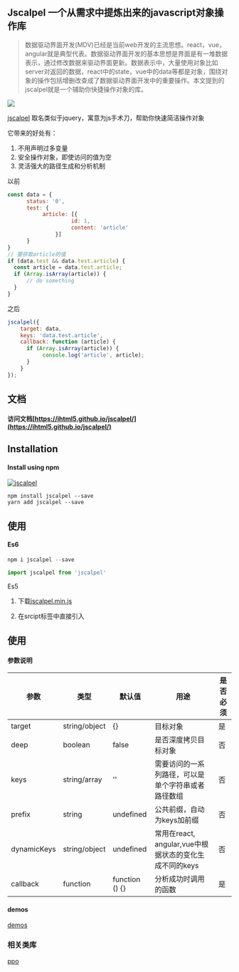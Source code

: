 ## Jscalpel 一个从需求中提炼出来的javascript对象操作库
> 数据驱动界面开发(MDV)已经是当前web开发的主流思想。react，vue，angular就是典型代表。数据驱动界面开发的基本思想是界面是有一堆数据表示，通过修改数据来驱动界面更新。数据表示中，大量使用对象比如server对返回的数据，react中的state，vue中的data等都是对象，围绕对象的操作包括增删改查成了数据驱动界面开发中的重要操作。本文提到的jscalpel就是一个辅助你快捷操作对象的库。

![](https://github.com/ihtml5/jscalpel/raw/master/logo/logox3.png)

[jscalpel](http://www.github.com/ihtml5/jscalpel) 取名类似于jquery，寓意为js手术刀，帮助你快速简洁操作对象

它带来的好处有：
1. 不用声明过多变量
2. 安全操作对象，即使访问的值为空
3. 灵活强大的路径生成和分析机制

以前
```javascript
const data = {
      status: '0',
      test: {
           article: [{
                    id: 1,
                    content: 'article'
               }]
      }
}
// 要获取article的值
if (data.test && data.test.article) {
  const article = data.test.article;
  if (Array.isArray(article)) {
      // do something
  }
}
```

之后
```javascript
jscalpel({
    target: data,
    keys: 'data.test.article',
    callback: function (article) {
      if (Array.isArray(article)) {
           console.log('article', article);
      }
    }
});
```

## 文档

#### 访问文档[https://ihtml5.github.io/jscalpel/](https://ihtml5.github.io/jscalpel/)

## Installation

#### Install using npm 
[![jscalpel](https://nodei.co/npm/jscalpel.png)](https://npmjs.org/package/jscalpel)
``` 
npm install jscalpel --save
yarn add jscalpel --save
```

## 使用

#### Es6
```javascript
npm i jscalpel --save

import jscalpel from 'jscalpel'
```

Es5

1. 下载[jscalpel.min.js](https://unpkg.com/jscalpel@0.5.1/dist/jscalpel.min.js)

2. 在srcipt标签中直接引入

## 使用

#### 参数说明

<table class="scalpel-table">
    <thead>
        <tr>
            <th>参数</th>
            <th>类型</th>
            <th>默认值</th>
            <th>用途</th>
            <th>是否必须</th>
        </tr>
    </thead>
    <tbody>
        <tr>
            <td>target</td>
            <td>string/object</td>
            <td>{}</td>
            <td>目标对象</td>
            <td>是</td>
        </tr>
        <tr>
            <td>deep</td>
            <td>boolean</td>
            <td>false</td>
            <td>是否深度拷贝目标对象</td>
            <td>否</td>
        </tr>
        <tr>
            <td>keys</td>
            <td>string/array</td>
            <td>''</td>
            <td>需要访问的一系列路径，可以是单个字符串或者路径数组</td>
            <td>否</td>
        </tr>
        <tr>
            <td>prefix</td>
            <td>string</td>
            <td>undefined</td>
            <td>公共前缀，自动为keys加前缀</td>
            <td>否</td>
        </tr>
        <tr>
            <td>dynamicKeys</td>
            <td>string/object</td>
            <td>undefined</td>
            <td>常用在react, angular,vue中根据状态的变化生成不同的keys</td>
            <td>否</td>
        </tr>
        <tr>
            <td>callback</td>
            <td>function</td>
            <td>function () {}</td>
            <td>分析成功时调用的函数</td>
            <td>是</td>
        </tr>
    </tbody>
</table>

#### demos

[demos](https://jsfiddle.net/ihtml5/as3tLkdy/)


### 相关类库

[ppo](https://github.com/a-jie/ppo)